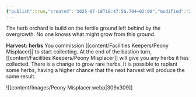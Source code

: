 ```yaml
---
{"publish":true,"created":"2025-07-18T18:47:56.704+02:00","modified":"2025-07-18T17:56:28.552+02:00","cssclasses":""}
---
```


The herb orchard is build on the fertile ground left behind by the overgrowth. No one knows what might grow from this ground.

**Harvest: herbs** You commission [[content/Facilities Keepers/Peony Misplacer]] to start collecting. At the end of the bastion turn, [[content/Facilities Keepers/Peony Misplacer]] will give you any herbs it has collected. There is a change to grow rare herbs. It is possible to replant some herbs, having a higher chance that the next harvest will produce the same result.

![[content/Images/Peony Misplacer.webp|309x309]]